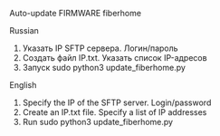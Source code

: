 Auto-update FIRMWARE fiberhome

Russian
1. Указать IP SFTP сервера. Логин/пароль
2. Создать файл IP.txt. Указать список IP-адресов
3. Запуск sudo python3 update_fiberhome.py

English
1. Specify the IP of the SFTP server. Login/password
2. Create an IP.txt file. Specify a list of IP addresses
3. Run sudo python3 update_fiberhome.py
